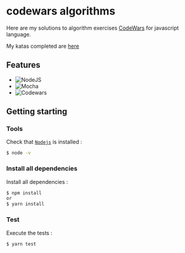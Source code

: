 
# codewars algorithms

Here are my solutions to algorithm exercises [CodeWars](https://www.codewars.com/) for javascript language.

My katas completed are [here](https://www.codewars.com/users/jeyofdev/completed) 

## Features

-   ![NodeJS](https://img.shields.io/badge/NODE.JS-black?style=plastic&logo=node.js)
-  ![Mocha](https://img.shields.io/badge/MOCHA-black?style=plastic&logo=mocha)
- ![Codewars](https://img.shields.io/badge/Codewars-black?style=plastic&logo=codewars)

## Getting starting

### Tools

Check that [`Nodejs`](https://nodejs.org/en/download/) is installed :

```sh
$ node -v
```

### Install all dependencies

Install all dependencies :

```sh
$ npm install
or
$ yarn install
```

### Test
Execute the tests :
```sh
$ yarn test
```
